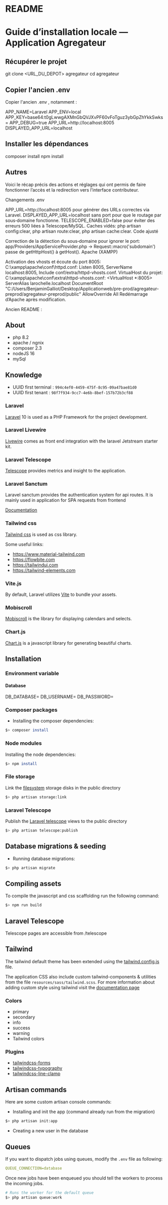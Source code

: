 # README
# Guide d’installation locale — Application Agregateur

## Récupérer le projet
git clone <URL_DU_DEPOT> agregateur
cd agregateur

## Copier l'ancien .env

Copier l'ancien .env , notamment : 

APP_NAME=Laravel
APP_ENV=local
APP_KEY=base64:t0gLwwgAXMnGbQVJXvPF60vFoTguz3ybGpZhYkkSwks=
APP_DEBUG=true
APP_URL=http://localhost:8005
DISPLAYED_APP_URL=localhost

## Installer les dépendances
composer install
npm install

## Autres
Voici le récap précis des actions et réglages qui ont permis de faire fonctionner l’accès et la redirection vers l’interface contributeur.

Changements .env

APP_URL=http://localhost:8005 pour générer des URLs correctes via Laravel.
DISPLAYED_APP_URL=localhost sans port pour que le routage par sous‑domaine fonctionne.
TELESCOPE_ENABLED=false pour éviter des erreurs 500 liées à Telescope/MySQL.
Caches vidés: php artisan config:clear, php artisan route:clear, php artisan cache:clear.
Code ajusté

Correction de la détection du sous‑domaine pour ignorer le port:
app/Providers/AppServiceProvider.php → Request::macro('subdomain') passe de getHttpHost() à getHost().
Apache (XAMPP)

Activation des vhosts et écoute du port 8005:
C:\xampp\apache\conf\httpd.conf: Listen 8005, ServerName localhost:8005, Include conf/extra/httpd-vhosts.conf.
VirtualHost du projet:
C:\xampp\apache\conf\extra\httpd-vhosts.conf:
<VirtualHost *:8005>
ServerAlias larochelle.localhost
DocumentRoot "C:/Users/BenjaminGalliot/Desktop/Applicationweb/pre-prod/agregateur-preprod/agregateur-preprod/public"
AllowOverride All
Redémarrage d’Apache après modification.


Ancien README : 


## About

- php 8.2
- apache / ngnix
- composer 2.3
- nodeJS 16
- mySql

## Knowledge

- UUID first terminal : `994c4ef0-4459-475f-8c95-09a47bae81d0`
- UUID first tenant : `98f7f934-9cc7-4e6b-8bef-157b72b3cf88`


### Laravel

[Laravel](https://laravel.com/) 10 is used as a PHP Framework for the project development.

### Laravel Livewire

[Livewire](https://laravel-livewire.com/) comes as front end integration with the laravel Jetstream starter kit.

### Laravel Telescope

[Telescope](https://laravel.com/docs/9.x/telescope) provides metrics and insight to the application.

### Laravel Sanctum

Laravel sanctum provides the authentication system for api routes.
It is mainly used in application for SPA requests from frontend

[Documentation](https://laravel.com/docs/9.x/sanctum)

### Tailwind css

[Tailwind css](https://tailwindcss.com/) is used as css library.

Some useful links:

- https://www.material-tailwind.com
- https://flowbite.com
- https://tailwindui.com
- https://tailwind-elements.com

### Vite.js

By default, Laravel utilizes [Vite](https://vitejs.dev/) to bundle your assets.

### Mobiscroll

[Mobiscroll](https://mobiscroll.com/) is the library for displaying calendars and selects.

### Chart.js

[Chart.js](https://www.chartjs.org/docs/latest/) is a javascript library for generating beautiful charts.


## Installation

### Environment variable

#### Database

DB_DATABASE=
DB_USERNAME=
DB_PASSWORD=

### Composer packages

- Installing the composer dependencies:

```bash
$> composer install
```

### Node modules

Installing the node dependencies:

```bash
$> npm install
```

### File storage

Link the [filesystem](https://laravel.com/docs/9.x/filesystem) storage disks in the public directory

```bash
$> php artisan storage:link
```

### Laravel Telescope

Publish the [Laravel telescope](https://laravel.com/docs/9.x/telescope#introduction) views to the public directory

```bash
$> php artisan telescope:publish
```


## Database migrations & seeding

- Running database migrations:

```bash
$> php artisan migrate
```

## Compiling assets

To compile the javascript and css scaffolding run the following command:

```bash
$> npm run build
```

## Laravel Telescope

Telescope pages are accessible from /telescope


## Tailwind

The tailwind default theme has been extended using the [tailwind.config.js](https://tailwindcss.com/docs/configuration) file.

The application CSS also include custom tailwind-components & utilities from the file `resources/sass/tailwind.scss`. For more information about adding custom style using tailwind visit the [documentation page](https://tailwindcss.com/docs/adding-custom-styles#using-css-and-layer)

### Colors

- primary
- secondary
- info
- success
- warning
- Tailwind colors

### Plugins

- [tailwindcss-forms](https://github.com/tailwindlabs/tailwindcss-forms)
- [tailwindcss-typography](https://tailwindcss.com/docs/typography-plugin)
- [tailwindcss-line-clamp](https://github.com/tailwindlabs/tailwindcss-line-clamp)

## Artisan commands

Here are some custom artisan console commands:

- Installing and init the app (command already run from the migration)

```bash
$> php artisan init:app
```

- Creating a new user in the database

## Queues

If you want to dispatch jobs using queues, modify the `.env` file as following:

```yml
QUEUE_CONNECTION=database
```

Once new jobs have been enqueued you should tell the workers to process the incoming jobs.

```bash
# Runs the worker for the default queue
$> php artisan queue:work
